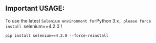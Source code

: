 ## Important USAGE:

To use the latest ` Selenium environment for `Python 3.x`, please force install `selenium==4.2.0`!

```nash
pip install selenium==4.2.0 --force-reinstall
```

